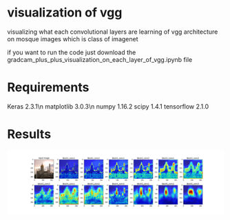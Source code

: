 # visualization of vgg
visualizing  what each convolutional layers are learning of vgg architecture on mosque images which is class of imagenet

if you want to run the code just download the gradcam_plus_plus_visualization_on_each_layer_of_vgg.ipynb file 


# Requirements

Keras  2.3.1\n
matplotlib 3.0.3\n
numpy 1.16.2
scipy  1.4.1
tensorflow 2.1.0

# Results

![](gradcam++_img_mosque1.png)




